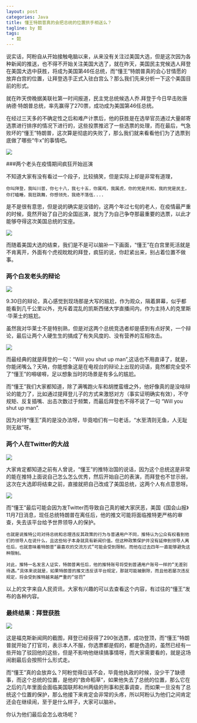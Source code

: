 ```yaml
---
layout: post
categories: Java
title: 懂王特朗普真的会把总统的位置拱手相送么？
tagline: by 懿
tags: 
  - 懿
---
```


说实话，阿粉自从开始接触电脑以来，从来没有关注过美国大选，但是这次因为各种新闻的推送，也不得不开始关注美国大选了，就在昨天，美国民主党候选人拜登在美国大选中获胜，将成为美国第46任总统，而“懂王”特朗普真的会心甘情愿的放弃白宫的位置，让拜登选手正式入驻白宫么？那么我们先来分析一下这个美国目前的形式。

<!--more-->


就在昨天傍晚据美联社第一时间报道，民主党总统候选人乔.拜登于今日早击败唐纳德·特朗普总统，率先赢得了270票，成功成为美国第46任总统。

在经过三天多的不确定性之后和难产计票后，他的获胜是在选举官员通过大量邮寄选票进行排序的情况下进行的，这些投票推迟了一些选票的处理，而在最后，气急败坏的“懂王”特朗普，这次算是彻底的失败了，那么我们就来看看他们为了选票到底做了哪些“牛x”的事情吧。

![](http://www.justdojava.com/assets/images/2019/java/image_yi/2020/10-14/3.jpg)

###两个老头在疫情期间疯狂开始巡演

不知道大家有没有看过一个段子，比较搞笑，但是实际上却是非常有道理，

`你叫拜登，我叫川普，你七十八，我七十五，你属鸡，我属虎，你的党是共和，我的党是民主，你打瞌睡，我狂跳舞，你想领先，我绝不落伍....`

是不是很有意思，但是说的确实是没错的，这两个年过七旬的老人，在疫情最严重的时候，竟然开始了自己的全国巡演，就为了为自己争夺那最重要的选票，以此才能够夺得这次美国总统的宝座。

![](http://www.justdojava.com/assets/images/2019/java/image_yi/2020/10-14/4.jpg)

而随着美国大选的结束，我们是不是可以脑补一下画面，“懂王”在白宫里死活就是不肯离开，外面有个虎视眈眈的拜登，疯狂的说，你赶紧出来，别占着位置不做事。

### 两个白发老头的辩论

![](http://www.justdojava.com/assets/images/2019/java/image_yi/2020/10-14/5.jpg)

9.30日的辩论，真心感觉到现场那是大写的尴尬，作为观众，隔着屏幕，似乎都能看到几千公里以外，充斥着混乱的凯斯西储大学直播间内，作为主持人的克里斯·华莱士的尴尬。

虽然我对华莱士不是特别熟，但是对这两个总统竞选者却是感到有点好笑，一个辩论，最后让两个人硬生生的搞成了有失风度的、没有营养的互相攻击。

![](http://www.justdojava.com/assets/images/2019/java/image_yi/2020/10-14/6.jpg)

而最经典的就是拜登的一句：“Will you shut up man”,这话也不用直译了，就是，你能闭嘴么？天呐，你能想象这是在电视台的辩论上出现的词语，竟然都完全受不了“懂王”的嘚啵嘚，足以想象当时的场景是有多么的尴尬。

而“懂王”我们大家都知道，除了满嘴跑火车和胡搅蛮缠之外，他好像真的是没啥辩论的能力了，比如通过提拜登儿子的方式来激怒对方（事实证明确实有效），不守规矩、反复插嘴、出击次数过于频繁，而最后拜登也不得不说了一句 “Will you shut up man”.

因为对待“懂王”真的是没办法呀，毕竟咱们有一句老话，“水至清则无鱼，人无耻则无敌”呀。

### 两个人在Twitter的大战

![](http://www.justdojava.com/assets/images/2019/java/image_yi/2020/10-14/8.jpg)

大家肯定都知道之前有人曾说，“懂王”的推特治国的说话，因为这个总统这是非常的能在推特上面说自己怎么怎么优秀，然后开始自己的表演，而拜登也不甘示弱，这次在大选即将结束之前，直接就把自己改成了美国总统，这两个人有点意思呀。

![](http://www.justdojava.com/assets/images/2019/java/image_yi/2020/10-14/9.jpg)

而“懂王”最后可能会因为发Twitter而导致自己真的被大家厌恶，美国《国会山报》11月7日消息，现任总统特朗普在离任后，他的推文可能将面临推特更严格的审查，失去该平台给予世界领导人的保护。

`也就是说推特公司对待总统和总理违反其政策的行为与普通用户不同，推特认为公众有权看到他们的领导人在说什么，且这些帖子本身就具有新闻价值。但这种政策保护并没有延伸到领导人离任后，也就意味着特朗普“最喜欢的交流方式”可能会受到限制，而他在过去四年一直能够避免这种限制。`

`对此，推特一名发言人证实，特朗普离任后，他的推特账号将受到普通用户账号一样的“无差别待遇。”具体来说就是，如果特朗普的推文违反该平台规定，那就可能被删除，而且他若屡次违反规定，将会受到推特越来越严重的“惩罚”`

以上的文字来自人民资讯，大家有兴趣的可以去查看这个内容，有过往的“懂王”发布的各种内容。

### 最终结果：拜登获胜

![](http://www.justdojava.com/assets/images/2019/java/image_yi/2020/10-14/7.jpg)

这是福克斯新闻网的截图，拜登已经获得了290张选票，成功登顶，而“懂王”特朗普就开始了打官司，表示本人不服，你选票都是假的，都是伪造的，虽然已经有一些开始了驳回他的这些，但是不影响他继续搞事情呀，而大家需要看的，就是这场闹剧最后会按照什么形式走。

而“懂王”真的会放弃么？阿粉觉得应该不会，毕竟他执政的时候，没少干了缺德事，而这个总统的位置，是他的“救命稻草”，如果他失去了总统的位置，那么它在之后的几年里面会面临美国联邦和州两级的刑事和民事调查，而如果一旦没有了总统这个位置的保护，那么他接下来肯定会非常的头疼，所以阿粉认为他们之间肯定还会在继续闹，至于是什么样子，大家可以脑补。

你认为他们最后会怎么收场呢？